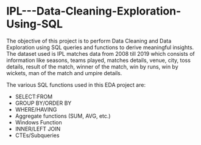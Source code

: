 # IPL---Data-Cleaning-Exploration-Using-SQL

The objective of this project is to perform Data Cleaning and Data Exploration using SQL queries and functions to derive meaningful insights. The dataset used is IPL matches data from 2008 till 2019 which consists of information like seasons, teams played, matches details, venue, city, toss details, result of the match, winner of the match, win by runs, win by wickets, man of the match and umpire details.

The various SQL functions used in this EDA project are:

- SELECT:FROM
- GROUP BY/ORDER BY
- WHERE/HAVING
- Aggregate functions (SUM, AVG, etc.)
- Windows Function
- INNER/LEFT JOIN
- CTEs/Subqueries
